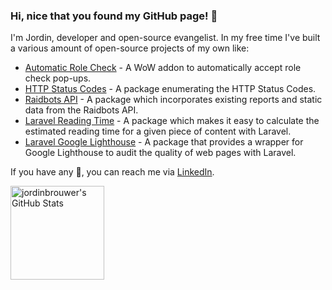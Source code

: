 ### Hi, nice that you found my GitHub page! 👋

I'm Jordin, developer and open-source evangelist. In my free time I've built a various amount of open-source projects of my own like:

- [Automatic Role Check](https://github.com/jordinbrouwer/AutomaticRoleCheck) - A WoW addon to automatically accept role check pop-ups.
- [HTTP Status Codes](https://github.com/logiek/http-status-codes) - A package enumerating the HTTP Status Codes.
- [Raidbots API](https://github.com/logiek/raidbots-api) - A package which incorporates existing reports and static data from the Raidbots API.
- [Laravel Reading Time](https://github.com/logiek/raidbots-api) - A package which makes it easy to calculate the estimated reading time for a given piece of content with Laravel.
- [Laravel Google Lighthouse](https://github.com/logiek/laravel-google-lighthouse) - A package that provides a wrapper for Google Lighthouse to audit the quality of web pages with Laravel.

If you have any 💬, you can reach me via [LinkedIn](https://www.linkedin.com/in/jordinbrouwer).

<a href="https://github.com/jordinbrouwer">
  <img alt="jordinbrouwer's GitHub Stats" src="https://github-readme-stats.vercel.app/api?username=jordinbrouwer&show_icons=true&theme=nord&count_private=true&hide_border=true" height="150">
</a>
